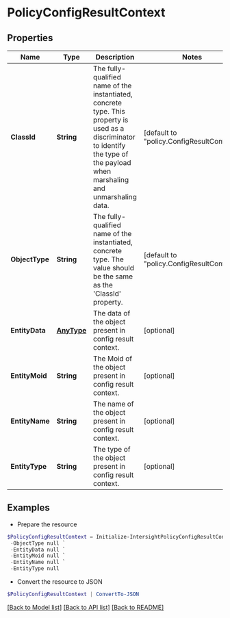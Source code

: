 # PolicyConfigResultContext
## Properties

Name | Type | Description | Notes
------------ | ------------- | ------------- | -------------
**ClassId** | **String** | The fully-qualified name of the instantiated, concrete type. This property is used as a discriminator to identify the type of the payload when marshaling and unmarshaling data. | [default to "policy.ConfigResultContext"]
**ObjectType** | **String** | The fully-qualified name of the instantiated, concrete type. The value should be the same as the &#39;ClassId&#39; property. | [default to "policy.ConfigResultContext"]
**EntityData** | [**AnyType**](.md) | The data of the object present in config result context. | [optional] 
**EntityMoid** | **String** | The Moid of the object present in config result context. | [optional] 
**EntityName** | **String** | The name of the object present in config result context. | [optional] 
**EntityType** | **String** | The type of the object present in config result context. | [optional] 

## Examples

- Prepare the resource
```powershell
$PolicyConfigResultContext = Initialize-IntersightPolicyConfigResultContext  -ClassId null `
 -ObjectType null `
 -EntityData null `
 -EntityMoid null `
 -EntityName null `
 -EntityType null
```

- Convert the resource to JSON
```powershell
$PolicyConfigResultContext | ConvertTo-JSON
```

[[Back to Model list]](../README.md#documentation-for-models) [[Back to API list]](../README.md#documentation-for-api-endpoints) [[Back to README]](../README.md)

